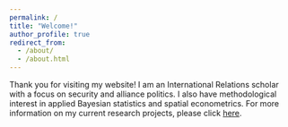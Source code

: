```yaml
---
permalink: /
title: "Welcome!"
author_profile: true
redirect_from: 
  - /about/
  - /about.html
---
```


Thank you for visiting my website!
I am an International Relations scholar with a focus on security and alliance politics.
I also have methodological interest in applied Bayesian statistics and spatial econometrics.
For more information on my current research projects, please click [here](https://yanghankyeul.github.io/research/).




